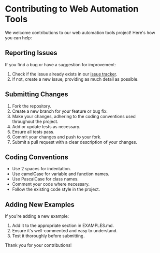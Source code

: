 # Contributing to Web Automation Tools

We welcome contributions to our web automation tools project! Here's how you can help:

## Reporting Issues

If you find a bug or have a suggestion for improvement:

1. Check if the issue already exists in our [issue tracker](https://github.com/browseek-com/examples/issues).
2. If not, create a new issue, providing as much detail as possible.

## Submitting Changes

1. Fork the repository.
2. Create a new branch for your feature or bug fix.
3. Make your changes, adhering to the coding conventions used throughout the project.
4. Add or update tests as necessary.
5. Ensure all tests pass.
6. Commit your changes and push to your fork.
7. Submit a pull request with a clear description of your changes.

## Coding Conventions

- Use 2 spaces for indentation.
- Use camelCase for variable and function names.
- Use PascalCase for class names.
- Comment your code where necessary.
- Follow the existing code style in the project.

## Adding New Examples

If you're adding a new example:

1. Add it to the appropriate section in EXAMPLES.md.
2. Ensure it's well-commented and easy to understand.
3. Test it thoroughly before submitting.

Thank you for your contributions!

